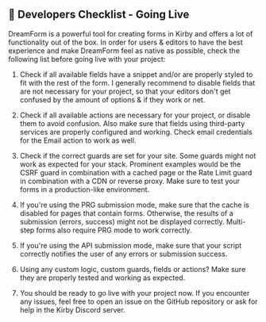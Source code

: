 ## 📄 Developers Checklist - Going Live

DreamForm is a powerful tool for creating forms in Kirby and offers a lot of functionality out of the box. In order for users & editors to have the best experience and make DreamForm feel as native as possible, check the following list before going live with your project:

1. Check if all available fields have a snippet and/or are properly styled to fit with the rest of the form. I generally recommend to disable fields that are not necessary for your project, so that your editors don't get confused by the amount of options & if they work or net.

2. Check if all available actions are necessary for your project, or disable them to avoid confusion. Also make sure that fields using third-party services are properly configured and working. Check email credentials for the Email action to work as well.

3. Check if the correct guards are set for your site. Some guards might not work as expected for your stack. Prominent examples would be the CSRF guard in combination with a cached page or the Rate Limit guard in combination with a CDN or reverse proxy. Make sure to test your forms in a production-like environment.

4. If you're using the PRG submission mode, make sure that the cache is disabled for pages that contain forms. Otherwise, the results of a submission (errors, success) might not be displayed correctly. Multi-step forms also require PRG mode to work correctly.

5. If you're using the API submission mode, make sure that your script correctly notifies the user of any errors or submission success.

6. Using any custom logic, custom guards, fields or actions? Make sure they are properly tested and working as expected.

7. You should be ready to go live with your project now. If you encounter any issues, feel free to open an issue on the GitHub repository or ask for help in the Kirby Discord server.
